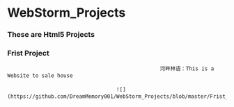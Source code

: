 # WebStorm_Projects
### These are  Html5 Projects

###                                                             Frist Project  




                                                     河畔林语：This is a Website to sale house 
                                                     
                                       ![](https://github.com/DreamMemory001/WebStorm_Projects/blob/master/Frist_Project.gif)       
                                                    
